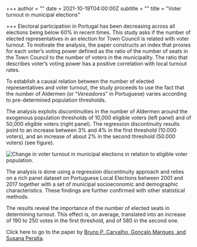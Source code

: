 +++
author = ""
date = 2021-10-19T04:00:00Z
subtitle = ""
title = "Voter turnout in municipal elections"

+++
Electoral participation in Portugal has been decreasing across all elections being below 60% in recent times. This study asks if the number of elected representatives in an election for Town Council is related with voter turnout. To motivate the analysis, the paper constructs an index that proxies for each voter’s voting power defined as the ratio of the number of seats in the Town Council to the number of voters in the municipality. The ratio that describes voter’s voting power has a positive correlation with local turnout rates.

To establish a causal relation between the number of elected representatives and voter turnout, the study proceeds to use the fact that the number of Aldermen (or “_Vereadores_” in Portuguese) varies according to pre-determined population thresholds.

The analysis exploits discontinuities in the number of Aldermen around the exogenous population thresholds of 10,000 eligible voters (left panel) and of 50,000 eligible voters (right panel). The regression discontinuity results point to an increase between 3% and 4% in the first threshold (10.000 voters), and an increase of about 2% in the second threshold (50.000 voters) (see figure).

![](/v1634657846/research_report/Screen_Shot_2021-10-19_at_11.37.00_AM_lz0cuv.png "Change in voter turnout in municipal elections in relation to eligible voter population.")

The analysis is done using a regression discontinuity approach and relies on a rich panel dataset on Portuguese Local Elections between 2001 and 2017 together with a set of municipal socioeconomic and demographic characteristics. These findings are further confirmed with other statistical methods.

The results reveal the importance of the number of elected seats in determining turnout. This effect is, on average, translated into an increase of 190 to 250 votes in the first threshold, and of 580 in the second one.

Click here to go to the paper by [Bruno P. Carvalho, Gonçalo Marques, and Susana Peralta](https://www.ics.ulisboa.pt/sites/ics.ulisboa.pt/files/events/files/municipal_turnout.pdf).